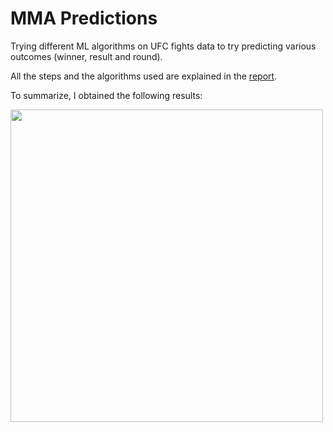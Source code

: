 # MMA Predictions

Trying different ML algorithms on UFC fights data to try predicting various outcomes (winner, result and round).

All the steps and the algorithms used are explained in the [report](report.pdf).

To summarize, I obtained the following results:

<img src="ss.png" width="500">
